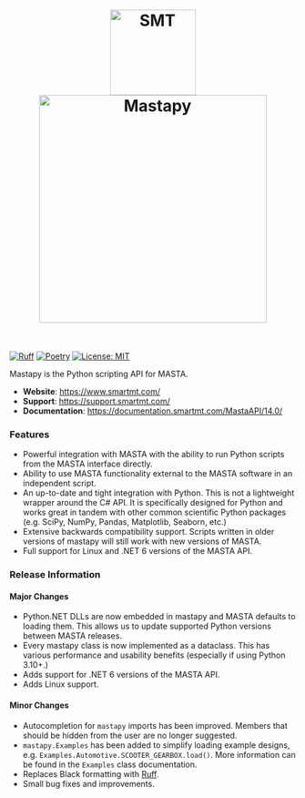 <h1 align="center">
<img src="https://documentation.smartmt.com/MastaAPI/14.0/images/smt_logo.png" width="150" alt="SMT"><br>
<img src="https://documentation.smartmt.com/MastaAPI/14.0/images/MASTA_14_logo.png" width="400" alt="Mastapy">
</h1><br>

[![Ruff](https://img.shields.io/endpoint?url=https://raw.githubusercontent.com/astral-sh/ruff/main/assets/badge/v2.json)](https://github.com/astral-sh/ruff) [![Poetry](https://img.shields.io/endpoint?url=https://python-poetry.org/badge/v0.json)](https://python-poetry.org/) [![License: MIT](https://img.shields.io/badge/License-MIT-yellow.svg)](https://opensource.org/licenses/MIT)

Mastapy is the Python scripting API for MASTA.

- **Website**: https://www.smartmt.com/
- **Support**: https://support.smartmt.com/
- **Documentation**: https://documentation.smartmt.com/MastaAPI/14.0/


### Features

- Powerful integration with MASTA with the ability to run Python scripts from the MASTA interface directly.
- Ability to use MASTA functionality external to the MASTA software in an independent script.
- An up-to-date and tight integration with Python. This is not a lightweight wrapper around the C# API. It is specifically designed for Python and works great in tandem with other common scientific Python packages (e.g. SciPy, NumPy, Pandas, Matplotlib, Seaborn, etc.)
- Extensive backwards compatibility support. Scripts written in older versions of mastapy will still work with new versions of MASTA.
- Full support for Linux and .NET 6 versions of the MASTA API.

### Release Information

#### Major Changes

- Python.NET DLLs are now embedded in mastapy and MASTA defaults to loading them. This allows us to update supported Python versions between MASTA releases.
- Every mastapy class is now implemented as a dataclass. This has various performance and usability benefits (especially if using Python 3.10+.)
- Adds support for .NET 6 versions of the MASTA API.
- Adds Linux support.

#### Minor Changes

- Autocompletion for `mastapy` imports has been improved. Members that should be hidden from the user are no longer suggested.
- `mastapy.Examples` has been added to simplify loading example designs, e.g. `Examples.Automotive.SCOOTER_GEARBOX.load()`. More information can be found in the `Examples` class documentation.
- Replaces Black formatting with [Ruff](https://docs.astral.sh/ruff/).
- Small bug fixes and improvements.